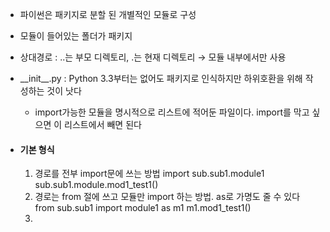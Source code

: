 - 파이썬은 패키지로 분할 된 개별적인 모듈로 구성
- 모듈이 들어있는 폴더가 패키지

- 상대경로 : ..는 부모 디렉토리, .는 현재 디렉토리 → 모듈 내부에서만 사용
- \_\_init__.py : Python 3.3부터는 없어도 패키지로 인식하지만 하위호환을 위해 작성하는 것이 낫다
	- import가능한 모듈을 명시적으로 리스트에 적어둔 파일이다. import를 막고 싶으면 이 리스트에서 빼면 된다

- #### 기본 형식
	1. 경로를 전부 import문에 쓰는 방법
		import sub.sub1.module1
		sub.sub1.module.mod1_test1()
	2. 경로는 from 절에 쓰고 모듈만 import 하는 방법. as로 가명도 줄 수 있다
		from sub.sub1 import module1 as m1
		m1.mod1_test1()
	3. 